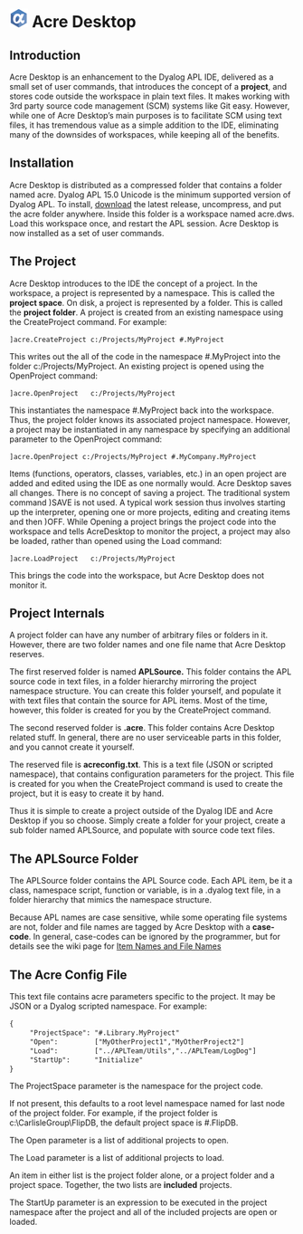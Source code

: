 #  ![](/images/logo/logo32.png) Acre Desktop

## Introduction
Acre Desktop is an enhancement to the Dyalog APL IDE, delivered as a small set of user commands,
that introduces the concept of a **project**, and stores code outside the workspace in plain text files.
It makes working with 3rd party source code management (SCM) systems like Git easy.
However, while one of  Acre Desktop’s main purposes is to facilitate SCM using text files,
it has tremendous value as a simple addition to the IDE, eliminating many of the downsides of workspaces,
while keeping all of the benefits.

## Installation
Acre Desktop is distributed as a compressed folder that contains a folder named acre.  Dyalog APL 15.0 Unicode is the minimum supported version of Dyalog APL.
To install, [download](https://github.com/the-carlisle-group/Acre-Desktop/releases/latest) the latest release, uncompress, and put the acre folder anywhere.
Inside this folder is a workspace named acre.dws.
Load this workspace once, and restart the APL session.
Acre Desktop is now installed as a set of user commands.  

## The Project
Acre Desktop introduces to the IDE the concept of a project.
In the workspace, a project is represented by a namespace. This is called the **project space**.
On disk, a project is represented by a folder. This is called the **project folder**.
A project is created from an existing namespace using the CreateProject command. For example:

~~~
]acre.CreateProject c:/Projects/MyProject #.MyProject
~~~

This writes out the all of the code in the namespace #.MyProject into the folder c:/Projects/MyProject. 
An existing project is opened using the OpenProject command:

~~~
]acre.OpenProject   c:/Projects/MyProject
~~~

This instantiates the namespace #.MyProject back into the workspace.
Thus, the project folder knows its associated project namespace.
However, a project may be instantiated in any namespace by specifying an additional parameter to the OpenProject command:

~~~
]acre.OpenProject c:/Projects/MyProject #.MyCompany.MyProject
~~~

Items (functions, operators, classes, variables, etc.) in an open project are added and edited using the IDE as one normally would.
Acre Desktop saves all changes. There is no concept of saving a project.  The traditional system command )SAVE is not used.
A typical work session thus involves starting up the interpreter, opening one or more projects, editing and creating items and then )OFF.
While Opening a project brings the project code into the workspace and tells AcreDesktop to monitor the project,
a project may also be loaded, rather than opened using the Load command:

~~~
]acre.LoadProject   c:/Projects/MyProject
~~~

This brings the code into the workspace, but Acre Desktop does not monitor it.

## Project Internals
A project folder can have any number of arbitrary files or folders in it. 
However, there are two folder names and one file name that Acre Desktop reserves.

The first reserved folder is named **APLSource.** This folder contains the APL source code in text files,
in a folder hierarchy mirroring the project namespace structure.
You can create this folder yourself, and populate it with text files that contain the source for APL items.
Most of the time, however, this folder is created for you by the CreateProject command.

The second reserved folder is **.acre**. This folder contains Acre Desktop related stuff. In general, there are no user serviceable parts in this folder, and you cannot create it yourself.

The reserved file is **acreconfig.txt**. This is a text file (JSON or scripted namespace),
that contains configuration parameters for the project. This file is created for you when the CreateProject command is used to create the project, but it is easy to create it by hand.

Thus it is simple to create a project outside of the Dyalog IDE and Acre Desktop if you so choose. 
Simply create a folder for your project, create a sub folder named APLSource, and populate with source code text files.

## The APLSource Folder
The APLSource folder contains the APL Source code. 
Each APL item, be it a class, namespace script, function or variable, is in a .dyalog text file,
in a folder hierarchy that mimics the namespace structure.

Because APL names are case sensitive, while some operating file systems are not,
folder and file names are tagged by Acre Desktop with a **case-code**.
In general, case-codes can be ignored by the programmer, but for details see the wiki page for 
[Item Names and File Names](https://github.com/the-carlisle-group/Acre-Desktop/wiki/Item-Names-and-File-Names)

## The Acre Config File
This text file contains acre parameters specific to the project. It may be JSON or a Dyalog scripted namespace. For example:

~~~
{ 
     "ProjectSpace": "#.Library.MyProject"
     "Open":         ["MyOtherProject1","MyOtherProject2"]
     "Load":         ["../APLTeam/Utils","../APLTeam/LogDog"]
     "StartUp":      "Initialize"    
}
~~~

The ProjectSpace parameter is the namespace for the project code.

If not present, this defaults to a root level namespace named for last node of the project folder.
For example, if the project folder is c:\CarlisleGroup\FlipDB, the default project space is #.FlipDB. 

The Open parameter is a list of additional projects to open. 

The Load parameter is a list of additional projects to load. 

An item in either list is the project folder alone, or a project folder and a project space. 
Together, the two lists are **included** projects.

The StartUp parameter is an expression to be executed in the project namespace after the project
and all of the included projects are open or loaded. 
